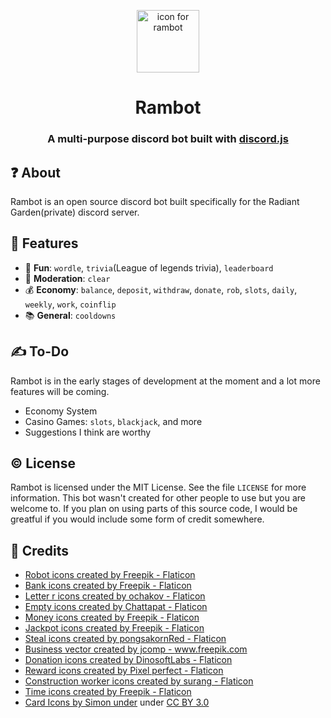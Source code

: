 <p align="center">
<img alt="icon for rambot" src="https://i.postimg.cc/tTLD9k9T/robot.png" width="100" height="100">
</p>
<h1 align="center"> Rambot </h1>
<h3 align="center"> A multi-purpose discord bot built with <a href=https://discord.js.org/>discord.js</a></h3>

## ❓ About

Rambot is an open source discord bot built specifically for the Radiant Garden(private) discord server.

## 🧨 Features

- 🎉 **Fun**: `wordle`, `trivia`(League of legends trivia), `leaderboard`
- 👮 **Moderation**: `clear`
- 💰 **Economy**: `balance`, `deposit`, `withdraw`, `donate`, `rob`, `slots`, `daily`, `weekly`, `work`, `coinflip`
- 📚 **General**: `cooldowns`

## ✍️ To-Do

Rambot is in the early stages of development at the moment and a lot more features will be coming.

- Economy System
- Casino Games: `slots`, `blackjack`, and more
- Suggestions I think are worthy

## © License

Rambot is licensed under the MIT License. See the file `LICENSE` for more information. This bot wasn't created for other people to use
but you are welcome to. If you plan on using parts of this source code, I would be greatful if you would include some form of
credit somewhere.

## 📜 Credits

- <a href="https://www.flaticon.com/free-icons/robot" title="robot icons">Robot icons created by Freepik - Flaticon</a>
- <a href="https://www.flaticon.com/free-icons/bank" title="bank icons">Bank icons created by Freepik - Flaticon</a>
- <a href="https://www.flaticon.com/free-icons/letter-r" title="letter r icons">Letter r icons created by ochakov - Flaticon</a>
- <a href="https://www.flaticon.com/free-icons/empty" title="empty icons">Empty icons created by Chattapat - Flaticon</a>
- <a href="https://www.flaticon.com/free-icons/money" title="money icons">Money icons created by Freepik - Flaticon</a>
- <a href="https://www.flaticon.com/free-icons/jackpot" title="jackpot icons">Jackpot icons created by Freepik - Flaticon</a>
- <a href="https://www.flaticon.com/free-icons/steal" title="steal icons">Steal icons created by pongsakornRed - Flaticon</a>
- <a href="https://www.freepik.com/vectors/business">Business vector created by jcomp - www.freepik.com</a>
- <a href="https://www.flaticon.com/free-icons/donation" title="donation icons">Donation icons created by DinosoftLabs - Flaticon</a>
- <a href="https://www.flaticon.com/free-icons/reward" title="reward icons">Reward icons created by Pixel perfect - Flaticon</a>
- <a href="https://www.flaticon.com/free-icons/construction-worker" title="construction worker icons">Construction worker icons created by surang - Flaticon</a>
- <a href="https://www.flaticon.com/free-icons/time" title="time icons">Time icons created by Freepik - Flaticon</a>
- <a href="https://game-icons.net/tags/board.html">Card Icons by Simon under</a> under <a href="https://creativecommons.org/licenses/by/3.0/"> CC BY 3.0</a>
